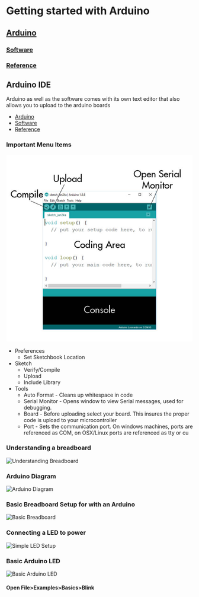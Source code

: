 # Getting started with Arduino

## [Arduino](https://www.arduino.cc/)

### [Software](https://www.arduino.cc/en/Main/Software)

### [Reference](https://www.arduino.cc/en/Reference/HomePage)

## Arduino IDE

Arduino as well as the software comes with its own text editor that also allows you to upload to the arduino boards

* [Arduino](https://www.arduino.cc/)
* [Software](https://www.arduino.cc/en/Main/Software)
* [Reference](https://www.arduino.cc/en/Reference/HomePage)


### Important Menu Items

![Arduino IDE](../files/arduinoide.jpg)

* Preferences
  * Set Sketchbook Location
* Sketch
  * Verify/Compile
  * Upload
  * Include Library
* Tools
  * Auto Format - Cleans up whitespace in code
  * Serial Monitor - Opens window to view Serial messages, used for debugging.
  * Board - Before uploading select your board. This insures the proper code is upload to your microcontroller
  * Port - Sets the communication port. On windows machines, ports are referenced as COM, on OSX/Linux ports are referenced as tty or cu


### Understanding a breadboard
![Understanding Breadboard](https://github.com/zevenrodriguez/CIM542-642/blob/master/Breadboard%20examples/breadboardbd.jpg)

### Arduino Diagram
![Arduino Diagram](https://blog.arduino.cc/wp-content/uploads/2012/05/ArduinoUno_R3_Pinouts_600.png)

### Basic Breadboard Setup for with an Arduino
![Basic Breadboard](https://github.com/zevenrodriguez/CIM542-642/blob/master/Breadboard%20examples/basic%20setup_bb.jpg)

### Connecting a LED to power
![Simple LED Setup](https://github.com/zevenrodriguez/CIM542-642/blob/master/Breadboard%20examples/basicLED_bb.jpg)

### Basic Arduino LED

![Basic Arduino LED](https://github.com/zevenrodriguez/CIM542-642/blob/master/Breadboard%20examples/basicLEDArduino_bb.jpg)

#### Open File>Examples>Basics>Blink
